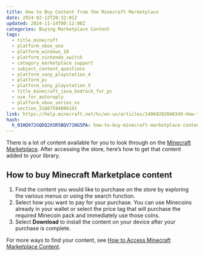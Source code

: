 ```yaml
---
title: How to Buy Content from the Minecraft Marketplace
date: 2024-02-12T20:32:01Z
updated: 2024-11-14T00:12:08Z
categories: Buying Marketplace Content
tags:
  - title_minecraft
  - platform_xbox_one
  - platform_windows_10
  - platform_nintendo_switch
  - category_marketplace_support
  - subject_content_questions
  - platform_sony_playstation_4
  - platform_pc
  - platform_sony_playstation_5
  - title_minecraft_java_bedrock_for_pc
  - use_for_autoreply
  - platform_xbox_series_xs
  - section_31867594896141
link: https://help.minecraft.net/hc/en-us/articles/24069202046349-How-to-Buy-Content-from-the-Minecraft-Marketplace
hash:
  h_01HQ972GQDQ2XSR5BQV71NG5PA: how-to-buy-minecraft-marketplace-content
---
```


There is a lot of content available for you to look through on the [Minecraft Marketplace](https://www.minecraft.net/en-us/marketplace). After accessing the store, here’s how to get that content added to your library.

## How to buy Minecraft Marketplace content

1.  Find the content you would like to purchase on the store by exploring the various menus or using the search function.
2.  Select how you want to pay for your purchase. You can use Minecoins already in your wallet or select the price tag that will purchase the required Minecoin pack and immediately use those coins.
3.  Select **Download** to install the content on your device after your purchase is complete.

For more ways to find your content, see [How to Access Minecraft Marketplace Content](./How-to-Access-Minecraft-Marketplace-Content.md).
